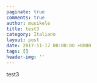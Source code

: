 ```yaml
---
paginate: true
comments: true
author: musikele
title: test3
category: Italiano
layout: post
date: 2017-11-17 00:00:00 +0000
tags: []
header-img: ''
---
```

test3